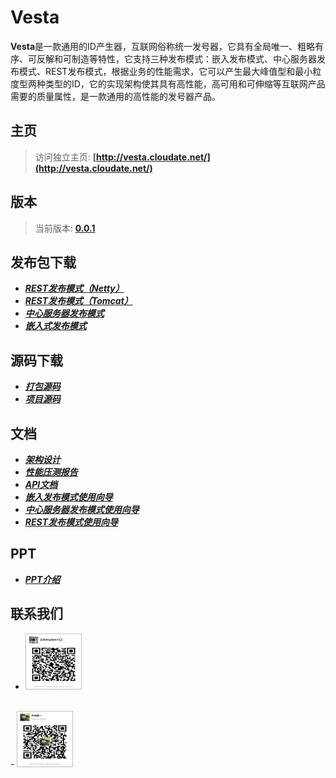 # Vesta

**Vesta**是一款通用的ID产生器，互联网俗称统一发号器，它具有全局唯一、粗略有序、可反解和可制造等特性，它支持三种发布模式：嵌入发布模式、中心服务器发布模式、REST发布模式，根据业务的性能需求，它可以产生最大峰值型和最小粒度型两种类型的ID，它的实现架构使其具有高性能，高可用和可伸缩等互联网产品需要的质量属性，是一款通用的高性能的发号器产品。

## 主页
>访问独立主页: **[http://vesta.cloudate.net/](http://vesta.cloudate.net/)**

## 版本

>当前版本: **[0.0.1](http://vesta.cloudate.net/vesta/doc/Vesta.html)**

## 发布包下载

- **[*REST发布模式（Netty）*](http://vesta.cloudate.net/vesta/bin/vesta-rest-netty-0.0.1-bin.tar.gz)**
- **[*REST发布模式（Tomcat）*](http://vesta.cloudate.net/vesta/bin/vesta-rest-0.0.1-bin.tar.gz)**
- **[*中心服务器发布模式*](http://vesta.cloudate.net/vesta/bin/vesta-server-0.0.1-bin.tar.gz)**
- **[*嵌入式发布模式*](http://vesta.cloudate.net/vesta/bin/vesta-lib-0.0.1.tar.gz)**

## 源码下载

- **[*打包源码*](http://vesta.cloudate.net/vesta/bin/vesta-src-0.0.1.tar.gz)**
- **[*项目源码*](http://vesta.cloudate.net/vesta/bin/vesta-all-src-0.0.1.tar.gz)**

## 文档

- ***<a href="http://vesta.cloudate.net/vesta/doc/统一发号器(Vesta) - 架构设计.html">架构设计</a>***
- ***<a href="http://vesta.cloudate.net/vesta/doc/统一发号器(Vesta) - 性能压测报告.html">性能压测报告</a>***
- ***<a href="http://vesta.cloudate.net/vesta/doc/统一发号器(Vesta) - API文档.html">API文档</a>***
- ***<a href="http://vesta.cloudate.net/vesta/doc/统一发号器(Vesta) - 使用向导 - 嵌入发布模式.html">嵌入发布模式使用向导</a>***
- ***<a href="http://vesta.cloudate.net/vesta/doc/统一发号器(Vesta) - 使用向导 - 中心服务器发布模式.html">中心服务器发布模式使用向导</a>***
- ***<a href="http://vesta.cloudate.net/vesta/doc/统一发号器(Vesta) - 使用向导 - REST发布模式.html">REST发布模式使用向导</a>***

## PPT
- ***<a href="http://vesta.cloudate.net/vesta/doc/统一发号器(Vesta) - 介绍 - 李艳鹏.pptx">PPT介绍</a>***

## 联系我们


- <a href="http://cloudate.net/wp-content/uploads/2015/01/cloudate-qrcode.jpg"><img src="./vesta-theme/assets/images/互联网金融技术圈微信QR.jpeg" alt="cloudate-qrcode" width="90" height="90" class="alignnone size-full wp-image-1138" /></a>
<br>
- <a href="http://cloudate.net/wp-content/uploads/2015/01/cloudate-qrcode.jpg"><img src="./vesta-theme/assets/images/我的微信QR.jpeg" alt="cloudate-qrcode" width="90" height="90" class="alignnone size-full wp-image-1138" /></a>

